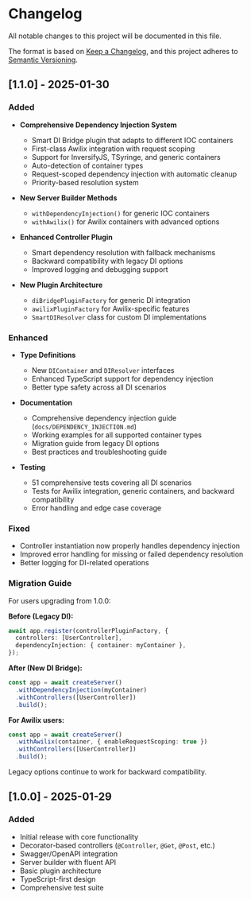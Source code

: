 # Changelog

All notable changes to this project will be documented in this file.

The format is based on [Keep a Changelog](https://keepachangelog.com/en/1.0.0/),
and this project adheres to [Semantic Versioning](https://semver.org/spec/v2.0.0.html).

## [1.1.0] - 2025-01-30

### Added

- **Comprehensive Dependency Injection System**
  - Smart DI Bridge plugin that adapts to different IOC containers
  - First-class Awilix integration with request scoping
  - Support for InversifyJS, TSyringe, and generic containers
  - Auto-detection of container types
  - Request-scoped dependency injection with automatic cleanup
  - Priority-based resolution system

- **New Server Builder Methods**
  - `withDependencyInjection()` for generic IOC containers
  - `withAwilix()` for Awilix containers with advanced options

- **Enhanced Controller Plugin**
  - Smart dependency resolution with fallback mechanisms
  - Backward compatibility with legacy DI options
  - Improved logging and debugging support

- **New Plugin Architecture**
  - `diBridgePluginFactory` for generic DI integration
  - `awilixPluginFactory` for Awilix-specific features
  - `SmartDIResolver` class for custom DI implementations

### Enhanced

- **Type Definitions**
  - New `DIContainer` and `DIResolver` interfaces
  - Enhanced TypeScript support for dependency injection
  - Better type safety across all DI scenarios

- **Documentation**
  - Comprehensive dependency injection guide (`docs/DEPENDENCY_INJECTION.md`)
  - Working examples for all supported container types
  - Migration guide from legacy DI options
  - Best practices and troubleshooting guide

- **Testing**
  - 51 comprehensive tests covering all DI scenarios
  - Tests for Awilix integration, generic containers, and backward compatibility
  - Error handling and edge case coverage

### Fixed

- Controller instantiation now properly handles dependency injection
- Improved error handling for missing or failed dependency resolution
- Better logging for DI-related operations

### Migration Guide

For users upgrading from 1.0.0:

**Before (Legacy DI):**

```typescript
await app.register(controllerPluginFactory, {
  controllers: [UserController],
  dependencyInjection: { container: myContainer },
});
```

**After (New DI Bridge):**

```typescript
const app = await createServer()
  .withDependencyInjection(myContainer)
  .withControllers([UserController])
  .build();
```

**For Awilix users:**

```typescript
const app = await createServer()
  .withAwilix(container, { enableRequestScoping: true })
  .withControllers([UserController])
  .build();
```

Legacy options continue to work for backward compatibility.

## [1.0.0] - 2025-01-29

### Added

- Initial release with core functionality
- Decorator-based controllers (`@Controller`, `@Get`, `@Post`, etc.)
- Swagger/OpenAPI integration
- Server builder with fluent API
- Basic plugin architecture
- TypeScript-first design
- Comprehensive test suite

